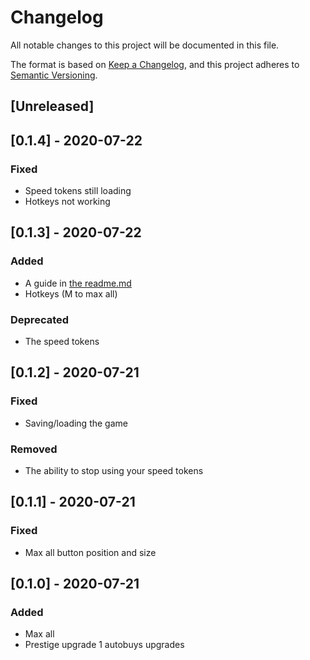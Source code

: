 # Changelog
All notable changes to this project will be documented in this file.

The format is based on [Keep a Changelog](https://keepachangelog.com/en/1.0.0/),
and this project adheres to [Semantic Versioning](https://semver.org/spec/v2.0.0.html).

## [Unreleased]

## [0.1.4] - 2020-07-22
### Fixed
- Speed tokens still loading
- Hotkeys not working

## [0.1.3] - 2020-07-22
### Added
- A guide in [the readme.md](README.md)
- Hotkeys (M to max all)

### Deprecated
- The speed tokens

## [0.1.2] - 2020-07-21
### Fixed
- Saving/loading the game

### Removed
- The ability to stop using your speed tokens

## [0.1.1] - 2020-07-21
### Fixed
- Max all button position and size

## [0.1.0] - 2020-07-21
### Added
- Max all
- Prestige upgrade 1 autobuys upgrades